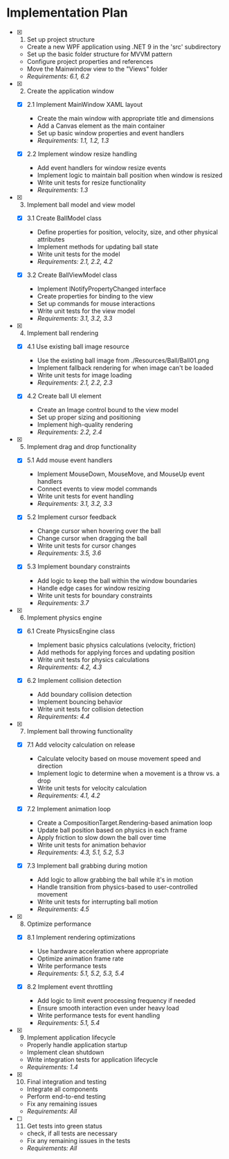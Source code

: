 # Implementation Plan

- [x] 1. Set up project structure
  - Create a new WPF application using .NET 9 in the 'src' subdirectory
  - Set up the basic folder structure for MVVM pattern
  - Configure project properties and references
  - Move the Mainwindow view to the "Views" folder
  - _Requirements: 6.1, 6.2_

- [x] 2. Create the application window
  - [x] 2.1 Implement MainWindow XAML layout
    - Create the main window with appropriate title and dimensions
    - Add a Canvas element as the main container
    - Set up basic window properties and event handlers
    - _Requirements: 1.1, 1.2, 1.3_
  
  - [x] 2.2 Implement window resize handling


    - Add event handlers for window resize events
    - Implement logic to maintain ball position when window is resized
    - Write unit tests for resize functionality
    - _Requirements: 1.3_

- [x] 3. Implement ball model and view model
  - [x] 3.1 Create BallModel class
    - Define properties for position, velocity, size, and other physical attributes
    - Implement methods for updating ball state
    - Write unit tests for the model
    - _Requirements: 2.1, 2.2, 4.2_
  
  - [x] 3.2 Create BallViewModel class
    - Implement INotifyPropertyChanged interface
    - Create properties for binding to the view
    - Set up commands for mouse interactions
    - Write unit tests for the view model
    - _Requirements: 3.1, 3.2, 3.3_

- [x] 4. Implement ball rendering

  - [x] 4.1 Use existing ball image resource
    - Use the existing ball image from ./Resources/Ball/Ball01.png
    - Implement fallback rendering for when image can't be loaded
    - Write unit tests for image loading
    - _Requirements: 2.1, 2.2, 2.3_
  
  - [x] 4.2 Create ball UI element
    - Create an Image control bound to the view model
    - Set up proper sizing and positioning
    - Implement high-quality rendering
    - _Requirements: 2.2, 2.4_

- [x] 5. Implement drag and drop functionality
  - [x] 5.1 Add mouse event handlers
    - Implement MouseDown, MouseMove, and MouseUp event handlers
    - Connect events to view model commands
    - Write unit tests for event handling
    - _Requirements: 3.1, 3.2, 3.3_
  
  - [x] 5.2 Implement cursor feedback
    - Change cursor when hovering over the ball
    - Change cursor when dragging the ball
    - Write unit tests for cursor changes
    - _Requirements: 3.5, 3.6_
  
  - [x] 5.3 Implement boundary constraints

    - Add logic to keep the ball within the window boundaries
    - Handle edge cases for window resizing
    - Write unit tests for boundary constraints
    - _Requirements: 3.7_

- [x] 6. Implement physics engine

  - [x] 6.1 Create PhysicsEngine class
    - Implement basic physics calculations (velocity, friction)
    - Add methods for applying forces and updating position
    - Write unit tests for physics calculations
    - _Requirements: 4.2, 4.3_
  
  - [x] 6.2 Implement collision detection
    - Add boundary collision detection
    - Implement bouncing behavior
    - Write unit tests for collision detection
    - _Requirements: 4.4_

- [x] 7. Implement ball throwing functionality


  - [x] 7.1 Add velocity calculation on release
    - Calculate velocity based on mouse movement speed and direction
    - Implement logic to determine when a movement is a throw vs. a drop
    - Write unit tests for velocity calculation
    - _Requirements: 4.1, 4.2_
  
  - [x] 7.2 Implement animation loop
    - Create a CompositionTarget.Rendering-based animation loop
    - Update ball position based on physics in each frame
    - Apply friction to slow down the ball over time
    - Write unit tests for animation behavior
    - _Requirements: 4.3, 5.1, 5.2, 5.3_
  
  - [x] 7.3 Implement ball grabbing during motion


    - Add logic to allow grabbing the ball while it's in motion
    - Handle transition from physics-based to user-controlled movement
    - Write unit tests for interrupting ball motion
    - _Requirements: 4.5_

- [x] 8. Optimize performance



  - [x] 8.1 Implement rendering optimizations
    - Use hardware acceleration where appropriate
    - Optimize animation frame rate
    - Write performance tests
    - _Requirements: 5.1, 5.2, 5.3, 5.4_
  
  - [x] 8.2 Implement event throttling

    - Add logic to limit event processing frequency if needed
    - Ensure smooth interaction even under heavy load
    - Write performance tests for event handling
    - _Requirements: 5.1, 5.4_

- [x] 9. Implement application lifecycle


  - Properly handle application startup
  - Implement clean shutdown
  - Write integration tests for application lifecycle
  - _Requirements: 1.4_

- [x] 10. Final integration and testing


  - Integrate all components
  - Perform end-to-end testing
  - Fix any remaining issues
  - _Requirements: All_

- [ ] 11. Get tests into green status
  - check, if all tests are necessary
  - Fix any remaining issues in the tests
  - _Requirements: All_